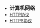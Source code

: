 - <font style="font-weight:bold;font-size:17px;">计算机网络</font>
- [HTTP协议](计算机基础/计算机网络/HTTP协议)
- [HTTPS协议](计算机基础/计算机网络/HTTPS协议)

